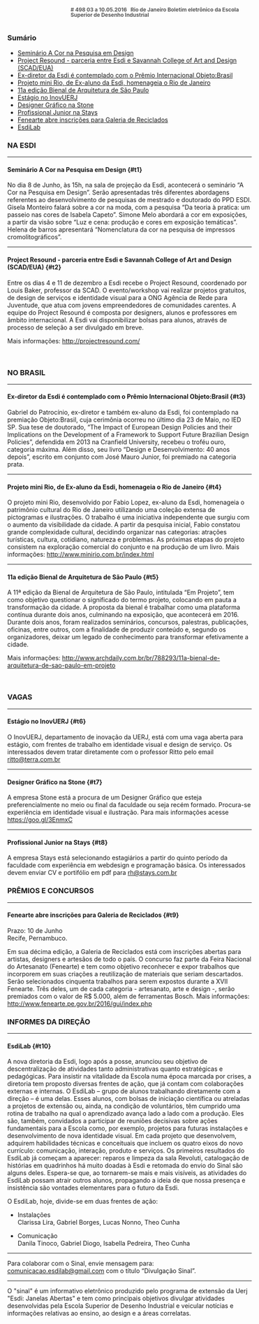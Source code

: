 <!--
---
title: sinal 498 - Esdi
-->
<div style="  width:40em;max-width: 40em;margin: 0 auto;" markdown=1>

<div style="background:url(img/selo.png) no-repeat;line-height:1em;font-size:0.85em;font-weight:bold;color:#555;padding: 0 0 0 145px;margin:0 0 3em 0;" markdown="1">
# 498
03 a 10.05.2016   Rio de Janeiro   
Boletim eletrônico da Escola Superior de Desenho Industrial
</div>


### Sumário

  * [Seminário A Cor na Pesquisa em Design](#t1)
  * [Project Resound - parceria entre Esdi e Savannah College of Art and Design (SCAD/EUA)](#t2)
  * [Ex-diretor da Esdi é contemplado com o Prêmio Internacional Objeto:Brasil](#t3)
  * [Projeto mini Rio, de Ex-aluno da Esdi, homenageia o Rio de Janeiro](#t4)
  * [11a edição Bienal de Arquitetura de São Paulo ](#t5)
  * [Estágio no InovUERJ](#t6)
  * [Designer Gráfico na Stone ](#t7)
  * [Profissional Junior na Stays ](#t8)
  * [Fenearte abre inscrições para Galeria de Reciclados](#t9)
  * [EsdiLab ](#t10)


### NA ESDI
- - -

#### Seminário A Cor na Pesquisa em Design {#t1}

No dia 8 de Junho, às 15h, na sala de projeção da Esdi, acontecerá o seminário “A Cor na Pesquisa em Design”. Serão apresentadas três diferentes abordagens referentes ao desenvolvimento de pesquisas de mestrado e doutorado do PPD ESDI. Gisela Monteiro falará sobre a cor na moda, com a pesquisa “Da teoria à pratica: um passeio nas cores de Isabela Capeto”. Simone Melo abordará a cor em exposições, a partir da visão sobre “Luz e cena: produção e cores em exposição temáticas”. Helena de barros apresentará “Nomenclatura da cor na pesquisa de impressos cromolitográficos”. 

- - -

#### Project Resound - parceria entre Esdi e Savannah College of Art and Design (SCAD/EUA) {#t2}

Entre os dias 4 e 11 de dezembro a Esdi recebe o Project Resound, coordenado por Louis Baker, professor da SCAD. O evento/workshop vai realizar projetos gratuitos, de design de serviços e identidade visual para a ONG Agência de Rede para Juventude, que atua com jovens empreendedores de comunidades carentes. A equipe do Project Resound é composta por designers, alunos e professores em âmbito internacional. A Esdi vai disponibilizar bolsas para alunos, através de processo de seleção a ser divulgado em breve. 

Mais informações: http://projectresound.com/ 

 

### NO BRASIL 
- - -

#### Ex-diretor da Esdi é contemplado com o Prêmio Internacional Objeto:Brasil {#t3}

Gabriel do Patrocínio, ex-diretor e também ex-aluno da Esdi, foi contemplado na premiação Objeto:Brasil, cuja cerimônia ocorreu no último dia 23 de Maio, no IED SP.  Sua tese de doutorado, “The Impact of European Design Policies and their Implications on the Development of a Framework to Support Future Brazilian Design Policies”, defendida em 2013 na Cranfield University, recebeu o troféu ouro, categoria máxima. Além disso, seu livro “Design e Desenvolvimento: 40 anos depois”, escrito em conjunto com José Mauro Junior, foi premiado na categoria prata. 

- - -

#### Projeto mini Rio, de Ex-aluno da Esdi, homenageia o Rio de Janeiro {#t4}

O projeto mini Rio, desenvolvido por Fabio Lopez, ex-aluno da Esdi, homenageia o patrimônio cultural do Rio de Janeiro utilizando uma coleção extensa de pictogramas e ilustrações. O trabalho é uma iniciativa independente que surgiu com o aumento da visibilidade da cidade. A partir da pesquisa inicial, Fabio constatou grande complexidade cultural, decidindo organizar nas categorias: atrações turísticas, cultura, cotidiano, natureza e problemas.  As próximas etapas do projeto consistem na exploração comercial do conjunto e na produção de um livro. 
Mais informações: http://www.minirio.com.br/index.html 

- - -

#### 11a edição Bienal de Arquitetura de São Paulo {#t5}

A 11ª edição da Bienal de Arquitetura de São Paulo, intitulada “Em Projeto”, tem como objetivo questionar o significado do termo projeto, colocando em pauta a transformação da cidade. A proposta da bienal é trabalhar como uma plataforma contínua durante dois anos, culminando na exposição, que acontecerá em 2016. Durante dois anos, foram realizados seminários, concursos, palestras, publicações, oficinas, entre outros, com a finalidade de produzir conteúdo e, segundo os organizadores, deixar um legado de conhecimento para transformar efetivamente a cidade.

Mais informações: http://www.archdaily.com.br/br/788293/11a-bienal-de-arquitetura-de-sao-paulo-em-projeto 

 

### VAGAS
- - -

#### Estágio no InovUERJ {#t6}

O InovUERJ, departamento de inovação da UERJ, está com uma vaga aberta para estágio, com frentes de trabalho em identidade visual e design de serviço. Os interessados devem tratar diretamente com o professor Ritto pelo email ritto@terra.com.br

- - -

#### Designer Gráfico na Stone {#t7}

A empresa Stone está a procura de um Designer Gráfico que esteja preferencialmente no meio ou final da faculdade ou seja recém formado. Procura-se experiência em identidade visual e ilustração.  Para mais informações acesse https://goo.gl/3EnmxC  

- - -

#### Profissional Junior na Stays {#t8}

A empresa Stays está selecionando estagiários a partir do quinto período da faculdade com experiência em webdesign e programação básica. Os interessados devem enviar CV e portifólio em pdf para rh@stays.com.br 


### PRÊMIOS E CONCURSOS
- - -

#### Fenearte abre inscrições para Galeria de Reciclados {#t9}

Prazo: 10 de Junho   
Recife, Pernambuco. 

Em sua décima edição, a Galeria de Reciclados está com inscrições abertas para artistas, designers e artesãos de todo o país. O concurso faz parte da Feira Nacional do Artesanato (Fenearte) e tem como objetivo reconhecer e expor trabalhos que incorporem em suas criações a reutilização de materiais que seriam descartados. Serão selecionados cinquenta trabalhos para serem expostos durante a XVII Fenearte. Três deles, um de cada categoria - artesanato, arte e design -, serão premiados com o valor de R$ 5.000, além de ferramentas Bosch. 
Mais informações: http://www.fenearte.pe.gov.br/2016/gui/index.php 


### INFORMES DA DIREÇÃO 
- - -

#### EsdiLab {#t10}

A nova diretoria da Esdi, logo após a posse, anunciou seu objetivo de descentralização de  atividades tanto administrativas quanto estratégicas e pedagógicas. Para insistir na vitalidade da Escola numa época marcada por crises, a diretoria tem proposto diversas frentes de ação, que já contam com colaborações externas e internas. O EsdiLab – grupo de alunos trabalhando diretamente com a direção – é uma delas. Esses alunos, com bolsas de iniciação científica ou atreladas a projetos de extensão ou, ainda, na condição de voluntários, têm cumprido uma rotina de trabalho na qual o aprendizado avança lado a lado com a produção. Eles são, também, convidados a participar de reuniões decisivas sobre ações fundamentais para a Escola como, por exemplo, projetos para futuras instalações e desenvolvimento de nova identidade visual. Em cada projeto que desenvolvem, adquirem habilidades técnicas e conceituais que incluem os quatro eixos do novo currículo: comunicação, interação, produto e serviços. Os primeiros resultados do EsdiLab já começam a aparecer: reparos e limpeza da sala Revoluti, catalogação de histórias em quadrinhos há muito doadas à Esdi e retomada do envio do Sinal são alguns deles. Espera-se que, ao tornarem-se mais e mais visíveis, as atividades do EsdiLab possam atrair outros alunos, propagando a ideia de que nossa presença e insistência são vontades elementares para o futuro da Esdi. 

O EsdiLab, hoje, divide-se em duas frentes de ação:

  * Instalações   
    Clarissa Lira, Gabriel Borges, Lucas Nonno, Theo Cunha

  * Comunicação   
    Danila Tinoco, Gabriel Diogo, Isabella Pedreira, Theo Cunha

- - -

Para colaborar com o Sinal, envie mensagem para: comunicacao.esdilab@gmail.com com o título “Divulgação Sinal”. 
 
- - -
O "sinal" é um informativo eletrônico produzido pelo programa de
extensão da Uerj "Esdi: Janelas Abertas" e tem como principais
objetivos divulgar atividades desenvolvidas pela Escola Superior
de Desenho Industrial e veicular notícias e informações relativas ao
ensino, ao design e a áreas correlatas.

</div>

<img src="img/selo.png" style="display:none;opacity:0;width:0;height:0;" />